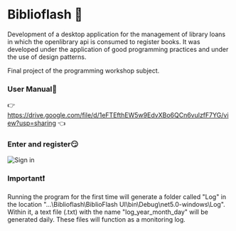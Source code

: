 # Biblioflash 🚀

Development of a desktop application for the management of library loans in which the openlibrary api is consumed to register books.
It was developed under the application of good programming practices and under the use of design patterns.

Final project of the programming workshop subject.

### User Manual:eyes:

:point_right: https://drive.google.com/file/d/1eFTEfthEW5w9EdvXBo6QCn6vulzfF7YG/view?usp=sharing :point_left:

### Enter and register:smirk:
![Sign in](https://i.imgur.com/WA46EF1.png)


### Important:exclamation:

Running the program for the first time will generate a folder called "Log" in the location "...\Biblioflash\BiblioFlash UI\bin\Debug\net5.0-windows\Log".
Within it, a text file (.txt) with the name "log_year_month_day" will be generated daily.
These files will function as a monitoring log.

